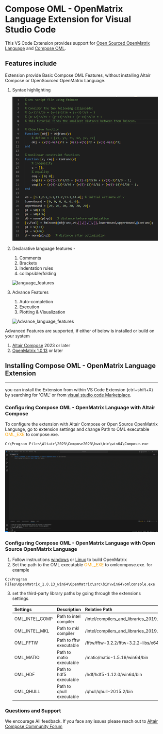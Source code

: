 # Compose OML - OpenMatrix Language Extension for Visual Studio Code
This VS Code Extension provides support for [Open Sourced OpenMatrix Language](https://www.openmatrix.org/) and [Compose OML](https://altair.com/compose).

## Features include
Extension provide Basic Compose OML Features, without installing Altair Compose or OpenSourced OpenMatrix Language. 

1. Syntax highlighting
   
	![Syntax highlighting](https://github.com/OpenMatrixLanguage/OpenMatrix/blob/master/VSCode_OpenMatrix/images/syntax_highlighting.png?raw=true)

2. Declarative language features - 
   1. Comments
   2. Brackets
   3. Indentation rules
   4. collapsible/folding
   
   ![language_features](https://github.com/OpenMatrixLanguage/OpenMatrix/blob/master/VSCode_OpenMatrix/images/code_features.gif?raw=true)

3. Advance Features
   1. Auto-completion
   2. Execution
   3. Plotting & Visualization
   
   ![Advance_language_features](https://github.com/OpenMatrixLanguage/OpenMatrix/blob/master/VSCode_OpenMatrix/images/run_execution.gif?raw=true)

      
Advanced Features are supported, if either of below is installed or build on your system 
   1. [Altair Compose](https://altairone.com/Marketplace?queryText=compose&tab=Info&app=Compose) 2023 or later
   2. [OpenMatrix 1.0.13](https://www.openmatrix.org/) or later
   



   
## Installing Compose OML - OpenMatrix Language Extension
---
you can install the Extension from within VS Code Extension (ctrl+shift+X) by searching for 'OML' or from [visual studio code Marketplace]().

### Configuring Compose OML - OpenMatrix Language with Altair Compose

To configure the extension with Altair Compose or Open Source OpenMatrix Language, go to extension settings and change Path to OML executable <span style="color:orange">
OML_EXE
</span> to compose.exe.

```
C:\Program Files\Altair\2023\Compose2023\hwx\bin\win64\Compose.exe
```

![OML_EXE](https://github.com/OpenMatrixLanguage/OpenMatrix/blob/master/VSCode_OpenMatrix/images/Configuration_oml_exe.gif?raw=true)


### Configuring Compose OML - OpenMatrix Language with Open Source OpenMatrix Language
1. Follow instructions [windows](https://github.com/OpenMatrixLanguage/OpenMatrix/blob/master/INSTALL_WIN) or [Linux](https://github.com/OpenMatrixLanguage/OpenMatrix/blob/master/INSTALL_LINUX) to build OpenMatrix 
2. Set the path to the OML executable <span style="color:orange">
OML_EXE
</span> to omlcompose.exe.
for example
```
C:\Program Files\OpenMatrix_1.0.13_win64\OpenMatrix\src\bin\win64\omlconsole.exe
```

3. set the third-party library paths by going through the extensions settings.

      | Settings  | Description | Relative Path
      | ------------- | ------------- | ------------- |
      | OML_INTEL_COMP  |Path to intel compiler |/intel/compilers_and_libraries_2019.5.281/windows/redist/intel64_win/compiler
      | OML_INTEL_MKL |Path to mkl compiler |/intel/compilers_and_libraries_2019.5.281/windows/redist/intel64_win/mkl
      | OML_FFTW   |Path to fftw executable | /fftw/fftw-3.2.2/fftw-3.2.2-libs/x64/Release
      | OML_MATIO |Path to matio executable |/matio/matio-1.5.19/win64/bin
      | OML_HDF |Path to hdf5 executable |/hdf/hdf5-1.12.0/win64/bin
      | OML_QHULL |Path to qhull executable |/qhull/qhull-2015.2/bin



### Questions and Support
We encourage All feedback. If you face any issues please reach out to [Altair Compose Community Forum](https://community.altair.com/community?sys_id=d4e4e9d61b9d0c50a028542d1e4bcb47&view=sp&id=community_topic&table=sn_communities_topic)




